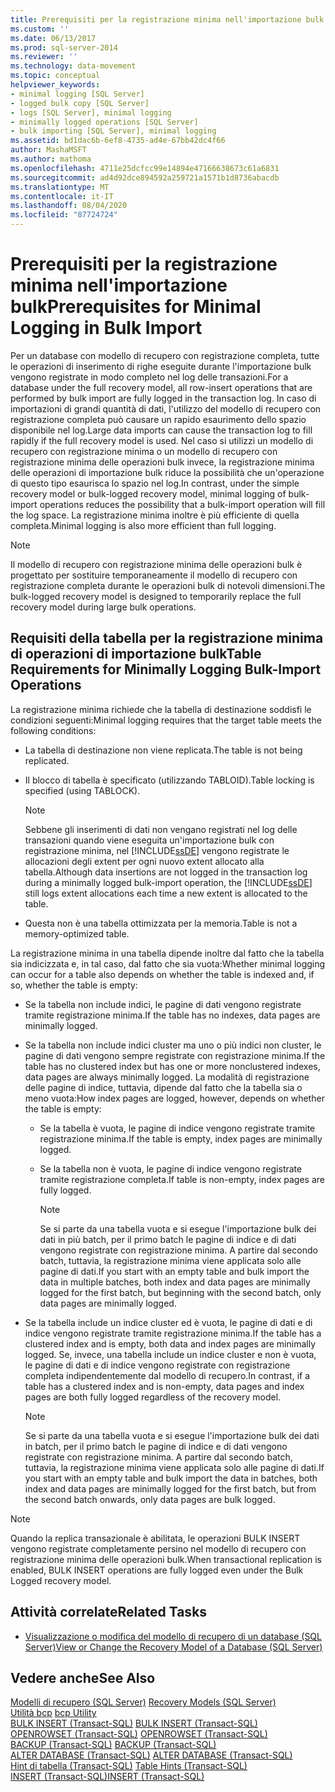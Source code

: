 ```yaml
---
title: Prerequisiti per la registrazione minima nell'importazione bulk | Microsoft Docs
ms.custom: ''
ms.date: 06/13/2017
ms.prod: sql-server-2014
ms.reviewer: ''
ms.technology: data-movement
ms.topic: conceptual
helpviewer_keywords:
- minimal logging [SQL Server]
- logged bulk copy [SQL Server]
- logs [SQL Server], minimal logging
- minimally logged operations [SQL Server]
- bulk importing [SQL Server], minimal logging
ms.assetid: bd1dac6b-6ef8-4735-ad4e-67bb42dc4f66
author: MashaMSFT
ms.author: mathoma
ms.openlocfilehash: 4711e25dcfcc99e14894e47166638673c61a6831
ms.sourcegitcommit: ad4d92dce894592a259721a1571b1d8736abacdb
ms.translationtype: MT
ms.contentlocale: it-IT
ms.lasthandoff: 08/04/2020
ms.locfileid: "87724724"
---
```

# <a name="prerequisites-for-minimal-logging-in-bulk-import"></a><span data-ttu-id="37355-102">Prerequisiti per la registrazione minima nell'importazione bulk</span><span class="sxs-lookup"><span data-stu-id="37355-102">Prerequisites for Minimal Logging in Bulk Import</span></span>
  <span data-ttu-id="37355-103">Per un database con modello di recupero con registrazione completa, tutte le operazioni di inserimento di righe eseguite durante l'importazione bulk vengono registrate in modo completo nel log delle transazioni.</span><span class="sxs-lookup"><span data-stu-id="37355-103">For a database under the full recovery model, all row-insert operations that are performed by bulk import are fully logged in the transaction log.</span></span> <span data-ttu-id="37355-104">In caso di importazioni di grandi quantità di dati, l'utilizzo del modello di recupero con registrazione completa può causare un rapido esaurimento dello spazio disponibile nel log.</span><span class="sxs-lookup"><span data-stu-id="37355-104">Large data imports can cause the transaction log to fill rapidly if the full recovery model is used.</span></span> <span data-ttu-id="37355-105">Nel caso si utilizzi un modello di recupero con registrazione minima o un modello di recupero con registrazione minima delle operazioni bulk invece, la registrazione minima delle operazioni di importazione bulk riduce la possibilità che un'operazione di questo tipo esaurisca lo spazio nel log.</span><span class="sxs-lookup"><span data-stu-id="37355-105">In contrast, under the simple recovery model or bulk-logged recovery model, minimal logging of bulk-import operations reduces the possibility that a bulk-import operation will fill the log space.</span></span> <span data-ttu-id="37355-106">La registrazione minima inoltre è più efficiente di quella completa.</span><span class="sxs-lookup"><span data-stu-id="37355-106">Minimal logging is also more efficient than full logging.</span></span>  
  
> [!NOTE]  
>  <span data-ttu-id="37355-107">Il modello di recupero con registrazione minima delle operazioni bulk è progettato per sostituire temporaneamente il modello di recupero con registrazione completa durante le operazioni bulk di notevoli dimensioni.</span><span class="sxs-lookup"><span data-stu-id="37355-107">The bulk-logged recovery model is designed to temporarily replace the full recovery model during large bulk operations.</span></span>  
  
## <a name="table-requirements-for-minimally-logging-bulk-import-operations"></a><span data-ttu-id="37355-108">Requisiti della tabella per la registrazione minima di operazioni di importazione bulk</span><span class="sxs-lookup"><span data-stu-id="37355-108">Table Requirements for Minimally Logging Bulk-Import Operations</span></span>  
 <span data-ttu-id="37355-109">La registrazione minima richiede che la tabella di destinazione soddisfi le condizioni seguenti:</span><span class="sxs-lookup"><span data-stu-id="37355-109">Minimal logging requires that the target table meets the following conditions:</span></span>  
  
-   <span data-ttu-id="37355-110">La tabella di destinazione non viene replicata.</span><span class="sxs-lookup"><span data-stu-id="37355-110">The table is not being replicated.</span></span>  
  
-   <span data-ttu-id="37355-111">Il blocco di tabella è specificato (utilizzando TABLOID).</span><span class="sxs-lookup"><span data-stu-id="37355-111">Table locking is specified (using TABLOCK).</span></span>  
  
    > [!NOTE]  
    >  <span data-ttu-id="37355-112">Sebbene gli inserimenti di dati non vengano registrati nel log delle transazioni quando viene eseguita un'importazione bulk con registrazione minima, nel [!INCLUDE[ssDE](../../includes/ssde-md.md)] vengono registrate le allocazioni degli extent per ogni nuovo extent allocato alla tabella.</span><span class="sxs-lookup"><span data-stu-id="37355-112">Although data insertions are not logged in the transaction log during a minimally logged bulk-import operation, the [!INCLUDE[ssDE](../../includes/ssde-md.md)] still logs extent allocations each time a new extent is allocated to the table.</span></span>  
  
-   <span data-ttu-id="37355-113">Questa non è una tabella ottimizzata per la memoria.</span><span class="sxs-lookup"><span data-stu-id="37355-113">Table is not a memory-optimized table.</span></span>  
  
 <span data-ttu-id="37355-114">La registrazione minima in una tabella dipende inoltre dal fatto che la tabella sia indicizzata e, in tal caso, dal fatto che sia vuota:</span><span class="sxs-lookup"><span data-stu-id="37355-114">Whether minimal logging can occur for a table also depends on whether the table is indexed and, if so, whether the table is empty:</span></span>  
  
-   <span data-ttu-id="37355-115">Se la tabella non include indici, le pagine di dati vengono registrate tramite registrazione minima.</span><span class="sxs-lookup"><span data-stu-id="37355-115">If the table has no indexes, data pages are minimally logged.</span></span>  
  
-   <span data-ttu-id="37355-116">Se la tabella non include indici cluster ma uno o più indici non cluster, le pagine di dati vengono sempre registrate con registrazione minima.</span><span class="sxs-lookup"><span data-stu-id="37355-116">If the table has no clustered index but has one or more nonclustered indexes, data pages are always minimally logged.</span></span> <span data-ttu-id="37355-117">La modalità di registrazione delle pagine di indice, tuttavia, dipende dal fatto che la tabella sia o meno vuota:</span><span class="sxs-lookup"><span data-stu-id="37355-117">How index pages are logged, however, depends on whether the table is empty:</span></span>  
  
    -   <span data-ttu-id="37355-118">Se la tabella è vuota, le pagine di indice vengono registrate tramite registrazione minima.</span><span class="sxs-lookup"><span data-stu-id="37355-118">If the table is empty, index pages are minimally logged.</span></span>  
  
    -   <span data-ttu-id="37355-119">Se la tabella non è vuota, le pagine di indice vengono registrate tramite registrazione completa.</span><span class="sxs-lookup"><span data-stu-id="37355-119">If table is non-empty, index pages are fully logged.</span></span>  
  
        > [!NOTE]  
        >  <span data-ttu-id="37355-120">Se si parte da una tabella vuota e si esegue l'importazione bulk dei dati in più batch, per il primo batch le pagine di indice e di dati vengono registrate con registrazione minima. A partire dal secondo batch, tuttavia, la registrazione minima viene applicata solo alle pagine di dati.</span><span class="sxs-lookup"><span data-stu-id="37355-120">If you start with an empty table and bulk import the data in multiple batches, both index and data pages are minimally logged for the first batch, but beginning with the second batch, only data pages are minimally logged.</span></span>  
  
-   <span data-ttu-id="37355-121">Se la tabella include un indice cluster ed è vuota, le pagine di dati e di indice vengono registrate tramite registrazione minima.</span><span class="sxs-lookup"><span data-stu-id="37355-121">If the table has a clustered index and is empty, both data and index pages are minimally logged.</span></span> <span data-ttu-id="37355-122">Se, invece, una tabella include un indice cluster e non è vuota, le pagine di dati e di indice vengono registrate con registrazione completa indipendentemente dal modello di recupero.</span><span class="sxs-lookup"><span data-stu-id="37355-122">In contrast, if a table has a clustered index and is non-empty, data pages and index pages are both fully logged regardless of the recovery model.</span></span>  
  
    > [!NOTE]  
    >  <span data-ttu-id="37355-123">Se si parte da una tabella vuota e si esegue l'importazione bulk dei dati in batch, per il primo batch le pagine di indice e di dati vengono registrate con registrazione minima. A partire dal secondo batch, tuttavia, la registrazione minima viene applicata solo alle pagine di dati.</span><span class="sxs-lookup"><span data-stu-id="37355-123">If you start with an empty table and bulk import the data in batches, both index and data pages are minimally logged for the first batch, but from the second batch onwards, only data pages are bulk logged.</span></span>  
  
> [!NOTE]  
>  <span data-ttu-id="37355-124">Quando la replica transazionale è abilitata, le operazioni BULK INSERT vengono registrate completamente persino nel modello di recupero con registrazione minima delle operazioni bulk.</span><span class="sxs-lookup"><span data-stu-id="37355-124">When transactional replication is enabled, BULK INSERT operations are fully logged even under the Bulk Logged recovery model.</span></span>  
  
##  <a name="related-tasks"></a><a name="RelatedTasks"></a> <span data-ttu-id="37355-125">Attività correlate</span><span class="sxs-lookup"><span data-stu-id="37355-125">Related Tasks</span></span>  
  
-   [<span data-ttu-id="37355-126">Visualizzazione o modifica del modello di recupero di un database &#40;SQL Server&#41;</span><span class="sxs-lookup"><span data-stu-id="37355-126">View or Change the Recovery Model of a Database &#40;SQL Server&#41;</span></span>](../backup-restore/view-or-change-the-recovery-model-of-a-database-sql-server.md)  
  

  
## <a name="see-also"></a><span data-ttu-id="37355-127">Vedere anche</span><span class="sxs-lookup"><span data-stu-id="37355-127">See Also</span></span>  
 <span data-ttu-id="37355-128">[Modelli di recupero &#40;SQL Server&#41;](../backup-restore/recovery-models-sql-server.md) </span><span class="sxs-lookup"><span data-stu-id="37355-128">[Recovery Models &#40;SQL Server&#41;](../backup-restore/recovery-models-sql-server.md) </span></span>  
 <span data-ttu-id="37355-129">[Utilità bcp](../../tools/bcp-utility.md) </span><span class="sxs-lookup"><span data-stu-id="37355-129">[bcp Utility](../../tools/bcp-utility.md) </span></span>  
 <span data-ttu-id="37355-130">[BULK INSERT &#40;Transact-SQL&#41;](/sql/t-sql/statements/bulk-insert-transact-sql) </span><span class="sxs-lookup"><span data-stu-id="37355-130">[BULK INSERT &#40;Transact-SQL&#41;](/sql/t-sql/statements/bulk-insert-transact-sql) </span></span>  
 <span data-ttu-id="37355-131">[OPENROWSET &#40;Transact-SQL&#41;](/sql/t-sql/functions/openrowset-transact-sql) </span><span class="sxs-lookup"><span data-stu-id="37355-131">[OPENROWSET &#40;Transact-SQL&#41;](/sql/t-sql/functions/openrowset-transact-sql) </span></span>  
 <span data-ttu-id="37355-132">[BACKUP &#40;Transact-SQL&#41;](/sql/t-sql/statements/backup-transact-sql) </span><span class="sxs-lookup"><span data-stu-id="37355-132">[BACKUP &#40;Transact-SQL&#41;](/sql/t-sql/statements/backup-transact-sql) </span></span>  
 <span data-ttu-id="37355-133">[ALTER DATABASE &#40;Transact-SQL&#41;](/sql/t-sql/statements/alter-database-transact-sql) </span><span class="sxs-lookup"><span data-stu-id="37355-133">[ALTER DATABASE &#40;Transact-SQL&#41;](/sql/t-sql/statements/alter-database-transact-sql) </span></span>  
 <span data-ttu-id="37355-134">[Hint di tabella &#40;Transact-SQL&#41;](/sql/t-sql/queries/hints-transact-sql-table) </span><span class="sxs-lookup"><span data-stu-id="37355-134">[Table Hints &#40;Transact-SQL&#41;](/sql/t-sql/queries/hints-transact-sql-table) </span></span>  
 [<span data-ttu-id="37355-135">INSERT &#40;Transact-SQL&#41;</span><span class="sxs-lookup"><span data-stu-id="37355-135">INSERT &#40;Transact-SQL&#41;</span></span>](/sql/t-sql/statements/insert-transact-sql)  
  
  
